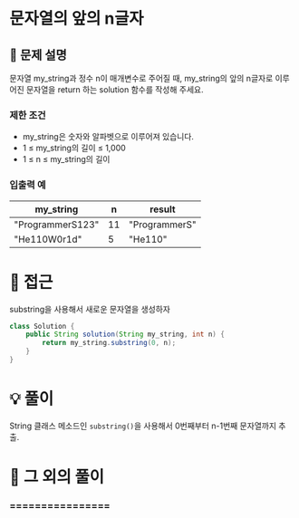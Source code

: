 # 문자열의 앞의 n글자

## 📌 문제 설명

문자열 my_string과 정수 n이 매개변수로 주어질 때, my_string의 앞의 n글자로 이루어진 문자열을 return 하는 solution 함수를 작성해 주세요.

### 제한 조건

- my_string은 숫자와 알파벳으로 이루어져 있습니다.
- 1 ≤ my_string의 길이 ≤ 1,000
- 1 ≤ n ≤ my_string의 길이

### 입출력 예
| my_string        | n  | result        |
| ---------------- | -- | ------------- |
| "ProgrammerS123" | 11 | "ProgrammerS" |
| "He110W0r1d"     | 5  | "He110"       |

# 🧐 접근

substring을 사용해서 새로운 문자열을 생성하자

```java
class Solution {
    public String solution(String my_string, int n) {
        return my_string.substring(0, n);
    }
}
```

# 💡 풀이

String 클래스 메소드인 `substring()`을 사용해서 0번째부터 n-1번째 문자열까지 추출.

# 📘 그 외의 풀이

###  ================